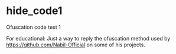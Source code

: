 # hide_code1
Ofuscation code test 1

For educational:
Just a way to reply the ofuscation method used by https://github.com/Nabil-Official on some of his projects.
